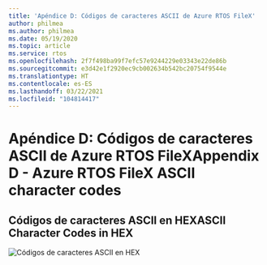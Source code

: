 ```yaml
---
title: 'Apéndice D: Códigos de caracteres ASCII de Azure RTOS FileX'
author: philmea
ms.author: philmea
ms.date: 05/19/2020
ms.topic: article
ms.service: rtos
ms.openlocfilehash: 2f7f498ba99f7efc57e9244229e03343e22de86b
ms.sourcegitcommit: e3d42e1f2920ec9cb002634b542bc20754f9544e
ms.translationtype: HT
ms.contentlocale: es-ES
ms.lasthandoff: 03/22/2021
ms.locfileid: "104814417"
---
```

# <a name="appendix-d---azure-rtos-filex-ascii-character-codes"></a><span data-ttu-id="53b3c-102">Apéndice D: Códigos de caracteres ASCII de Azure RTOS FileX</span><span class="sxs-lookup"><span data-stu-id="53b3c-102">Appendix D - Azure RTOS FileX ASCII character codes</span></span>

## <a name="ascii-character-codes-in-hex"></a><span data-ttu-id="53b3c-103">**Códigos de caracteres ASCII en HEX**</span><span class="sxs-lookup"><span data-stu-id="53b3c-103">**ASCII Character Codes in HEX**</span></span>

![Códigos de caracteres ASCII en HEX](./media/user-guide/ascii-character-codes-hex.png)
